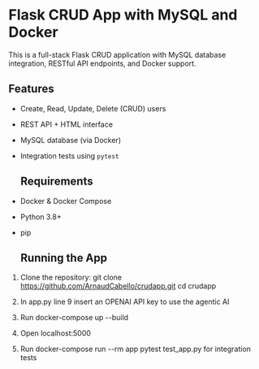 # Flask CRUD App with MySQL and Docker
This is a full-stack Flask CRUD application with MySQL database integration, RESTful API endpoints, and Docker support.

## Features
- Create, Read, Update, Delete (CRUD) users
- REST API + HTML interface
- MySQL database (via Docker)
- Integration tests using `pytest`

  ## Requirements
- Docker & Docker Compose
- Python 3.8+
- pip

  ## Running the App
1. Clone the repository:
   git clone https://github.com/ArnaudCabello/crudapp.git
   cd crudapp

2. In app.py line 9 insert an OPENAI API key to use the agentic AI 
   
3. Run docker-compose up --build

4. Open localhost:5000

5. Run docker-compose run --rm app pytest test_app.py for integration tests


   
